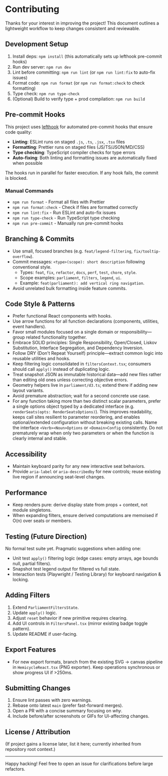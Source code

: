 # Contributing

Thanks for your interest in improving the project! This document outlines a lightweight workflow to keep changes
consistent and reviewable.

## Development Setup

1. Install deps: `npm install` (this automatically sets up lefthook pre-commit hooks)
2. Run dev server: `npm run dev`
3. Lint before committing: `npm run lint` (or `npm run lint:fix` to auto-fix issues)
4. Format code: `npm run format` (or `npm run format:check` to check formatting)
5. Type check: `npm run type-check`
6. (Optional) Build to verify type + prod compilation: `npm run build`

## Pre-commit Hooks

This project uses [lefthook](https://lefthook.dev/) for automated pre-commit hooks that ensure code quality:

- **Linting**: ESLint runs on staged `.js`, `.ts`, `.jsx`, `.tsx` files
- **Formatting**: Prettier runs on staged files (JS/TS/JSON/MD/CSS)
- **Type checking**: TypeScript compiler checks for type errors
- **Auto-fixing**: Both linting and formatting issues are automatically fixed when possible

The hooks run in parallel for faster execution. If any hook fails, the commit is blocked.

### Manual Commands

- `npm run format` - Format all files with Prettier
- `npm run format:check` - Check if files are formatted correctly
- `npm run lint:fix` - Run ESLint and auto-fix issues
- `npm run type-check` - Run TypeScript type checking
- `npm run pre-commit` - Manually run pre-commit hooks

## Branching & Commits

- Use small, focused branches (e.g. `feat/legend-filtering`, `fix/tooltip-overflow`).
- Commit messages: `<type>(scope): short description` following conventional style.
  - Types: `feat`, `fix`, `refactor`, `docs`, `perf`, `test`, `chore`, `style`.
  - Scope examples: `parliament`, `filters`, `legend`, `ui`.
  - Example: `feat(parliament): add vertical ring navigation`.
- Avoid unrelated bulk formatting inside feature commits.

## Code Style & Patterns

- Prefer functional React components with hooks.
- Use arrow functions for all function declarations (components, utilities, event handlers).
- Favor small modules focused on a single domain or responsibility—group related functionality together.
- Embrace SOLID principles: Single Responsibility, Open/Closed, Liskov Substitution, Interface Segregation, and
  Dependency Inversion.
- Follow DRY (Don't Repeat Yourself) principle—extract common logic into reusable utilities and hooks.
- Keep filtering logic consolidated in `filtersContext.tsx`; consumers should call `apply()` instead of duplicating
  logic.
- Treat snapshot JSON as immutable historical data—add new files rather than editing old ones unless correcting
  objective errors.
- Geometry helpers live in `parliament/d3.ts`; extend there if adding new layout variants.
- Avoid premature abstraction; wait for a second concrete use case.
- For any function taking more than two distinct scalar parameters, prefer a single options object typed by a dedicated
  interface (e.g. `renderSeats(opts: RenderSeatsOptions)`). This improves readability, keeps call sites resilient to
  parameter reordering, and enables optional/extended configuration without breaking existing calls. Name the interface
  `<Verb><Noun>Options` or `<Domain>Config` consistently. Do not prematurely wrap when only two parameters or when the
  function is clearly internal and stable.

## Accessibility

- Maintain keyboard parity for any new interactive seat behaviors.
- Provide `aria-label` or `aria-describedby` for new controls; reuse existing live region if announcing seat-level
  changes.

## Performance

- Keep renders pure: derive display state from props + context, not module singletons.
- When expanding filters, ensure derived computations are memoised if O(n) over seats or members.

## Testing (Future Direction)

No formal test suite yet. Pragmatic suggestions when adding one:

- Unit test `apply()` filtering logic (edge cases: empty arrays, age bounds null, partial filters).
- Snapshot test legend output for filtered vs full state.
- Interaction tests (Playwright / Testing Library) for keyboard navigation & locking.

## Adding Filters

1. Extend `ParliamentFiltersState`.
2. Update `apply()` logic.
3. Adjust `reset` behavior if new primitive requires clearing.
4. Add UI controls in `FiltersPanel.tsx` (mirror existing badge toggle pattern).
5. Update README if user-facing.

## Export Features

- For new export formats, branch from the existing SVG -> canvas pipeline in `HemicycleReact.tsx` (PNG exporter). Keep
  operations synchronous or show progress UI if >250ms.

## Submitting Changes

1. Ensure lint passes with zero warnings.
2. Rebase onto latest `main` (prefer fast-forward merges).
3. Open a PR with a concise summary focusing on _why_.
4. Include before/after screenshots or GIFs for UI-affecting changes.

## License / Attribution

(If project gains a license later, list it here; currently inherited from repository root context.)

---

Happy hacking! Feel free to open an issue for clarifications before large refactors.
